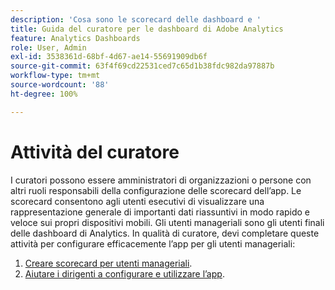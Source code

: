 ```yaml
---
description: 'Cosa sono le scorecard delle dashboard e '
title: Guida del curatore per le dashboard di Adobe Analytics
feature: Analytics Dashboards
role: User, Admin
exl-id: 3538361d-68bf-4d67-ae14-55691909db6f
source-git-commit: 63f4f69cd22531ced7c65d1b38fdc982da97887b
workflow-type: tm+mt
source-wordcount: '88'
ht-degree: 100%

---
```


# Attività del curatore

I curatori possono essere amministratori di organizzazioni o persone con altri ruoli responsabili della configurazione delle scorecard dell’app. Le scorecard consentono agli utenti esecutivi di visualizzare una rappresentazione generale di importanti dati riassuntivi in modo rapido e veloce sui propri dispositivi mobili. Gli utenti manageriali sono gli utenti finali delle dashboard di Analytics. In qualità di curatore, devi completare queste attività per configurare efficacemente l’app per gli utenti manageriali:

1. [Creare scorecard per utenti manageriali](/help/analyze/mobile-app/create-scorecard.md).
1. [Aiutare i dirigenti a configurare e utilizzare l’app](/help/analyze/mobile-app/set-up-execs.md).



